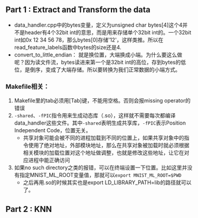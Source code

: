 ## Part 1 : Extract and Transform the data

- data_handler.cpp中的bytes变量，定义为unsigned char bytes[4]这个4并不是header有4个32bit int的意思，而是用来存储单个32bit int的。一个32bit int如0x 12 34 56 78，那么bytes[0]存储'12'，这样类推。所以在read_feature_labels函数中bytes的size还是4.
- convert_to_little_endian： 就是换位置，大端换成小端。为什么要这么做呢？因为读文件流，bytes读进来第一个是32bit int的高位，存到bytes的低位，是倒序，变成了大端存储。所以要转换为我们正常数据的小端方式。


### Makefile相关：
1. Makefile里的tab必须用[Tab]键，不能用空格。否则会报missing operator的错误
2. `-shared`、`-fPIC`指令用来生成动态库（.so），这样就不需要每次都编译data_handler这些文件。其中`-shared`表明生成共享库，`-fPIC`表示Position Independent Code，位置无关。
    - 共享对象可能会被不同的进程加载到不同的位置上，如果共享对象中的指令使用了绝对地址，外部模块地址，那么在共享对象被加载时就必须根据相关模块的加载位置对这个地址做调整，也就是修改这些地址，让它在对应进程中能正确访问
3. 如果no such directory之类的报错，可以在终端设置一下位置。比如这里并没有指定MNIST_ML_ROOT变量值，那就可以`export MNIST_ML_ROOT=$PWD`
    - 之后再用.so的时候其实也是export LD_LIBRARY_PATH=lib的路径就可以了。


## Part 2 : KNN

